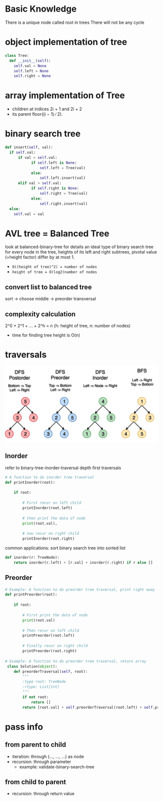 # Basic Knowledge
There is a unique node called root in trees
There will not be any cycle

# object implementation of tree
```python
class Tree:
  def __init__(self):
    self.val = None
    self.left = None
    self.right = None
```

# array implementation of Tree
- children at indices 2i + 1 and 2i + 2
- its parent floor((i − 1) ∕ 2).

# binary search tree
```python
def insert(self, val):
  if self.val:
      if val < self.val:
      		if self.left is None:
          		self.left = Tree(val)
        	else:
          		self.left.insert(val)
      elif val > self.val:
        	if self.right is None:
          		self.right = Tree(val)
        	else:
          		self.right.insert(val)
  else:
    self.val = val
```

# AVL tree = Balanced Tree
look at balanced-binary-tree for details
an ideal type of binary search tree
for every node in the tree, heights of its left and right subtrees, pivotal value (=height factor) differ by at most 1.
- `O((height of tree)^2) = number of nodes`
- `height of tree = O(log2(number of nodes`


## convert list to balanced tree
sort -> choose middle -> preorder transversal

## complexity calculation

2^0 + 2^1 + ... + 2^h = n   (h: height of tree, n: number of nodes)

- time for finding tree height is O(n)

# traversals
![picture 2](images/be654992fa6a81babc45f4e4c9052f960020012ff0a85352564a70131d4f99d7.png)  


## Inorder

refer to binary-tree-inorder-traversal
depth first traversals

```python
# A function to do inorder tree traversal
def printInorder(root):
 
    if root:
 
        # First recur on left child
        printInorder(root.left)
 
        # then print the data of node
        print(root.val),
 
        # now recur on right child
        printInorder(root.right)
```

common applications: sort binary search tree into sorted list
```python
def inorder(r: TreeNode):
    return inorder(r.left) + [r.val] + inorder(r.right) if r else []
```

## Preorder
```python
# Example: A function to do preorder tree traversal, print right away
def printPreorder(root):
 
    if root:
 
        # First print the data of node
        print(root.val)
 
        # Then recur on left child
        printPreorder(root.left)
 
        # Finally recur on right child
        printPreorder(root.right)
 
# Example: A function to do preorder tree traversal, return array
 class Solution(object):
    def preorderTraversal(self, root):
        """
        :type root: TreeNode
        :rtype: List[int]
        """
        if not root:
            return []
        return [root.val] + self.preorderTraversal(root.left) + self.preorderTraversal(root.right)
```

# pass info
## from parent to child
- iteration: through (..., ..., ...) as node
- recursion: through parameter
  - example: validate-binary-search-tree

## from child to parent
- recursion: through return value
